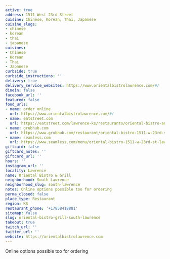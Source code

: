 ```yaml
---
active: true
address: 1511 West 23rd Street
cuisine: Chinese, Korean, Thai, Japanese
cuisine_slugs:
- chinese
- korean
- thai
- japanese
cuisines:
- Chinese
- Korean
- Thai
- Japanese
curbside: true
curbside_instructions: ''
delivery: true
delivery_service_websites: https://www.orientalbistrolawrence.com/#/
dinein: false
facebook_url: ''
featured: false
food_urls:
- name: order online
  url: https://www.orientalbistrolawrence.com/#/
- name: eatstreet.com
  url: https://eatstreet.com/lawrence-ks/restaurants/oriental-bistro-and-grill
- name: grubhub.com
  url: https://www.grubhub.com/restaurant/oriental-bistro-1511-w-23rd-st-lawrence/559940
- name: seamless.com
  url: https://www.seamless.com/menu/oriental-bistro-1511-w-23rd-st-lawrence/559940
giftcard: false
giftcard_notes: ''
giftcard_url: ''
hours: ''
instagram_url: ''
locality: Lawrence
name: Oriental Bistro & Grill
neighborhood: South Lawrence
neighborhood_slug: south-lawrence
notes: Online options possible too for ordering
perma_closed: false
place_type: Restaurant
region: KS
restaurant_phone: '+17858418881'
sitemap: false
slug: oriental-bistro-grill-south-lawrence
takeout: true
twitch_url: ''
twitter_url: ''
website: https://orientalbistrolawrence.com
---
```


Online options possible too for ordering